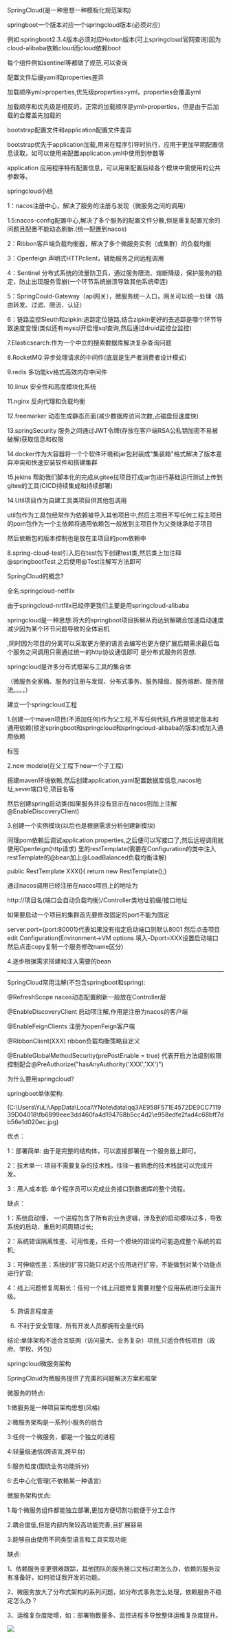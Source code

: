 SpringCloud(是一种思想一种模板化规范架构)

springboot一个版本对应一个springcloud版本(必须对应)

例如:springboot2.3.4版本必须对应Hoxton版本(可上springcloud官网查询)因为cloud-alibaba依赖cloud而cloud依赖boot

每个组件例如sentinel等都做了规范,可以查询

配置文件后缀yaml和properties差异

加载顺序yml>properties,优先级properties>yml，properties会覆盖yml

加载顺序和优先级是相反的，正常的加载顺序是yml>properties，但是由于后加载的会覆盖先加载的

bootstrap配置文件和application配置文件差异

bootstrap优先于application加载,用来在程序引导时执行，应用于更加早期配置信息读取，如可以使用来配置application.yml中使用到参数等

application 应用程序特有配置信息，可以用来配置后续各个模块中需使用的公共参数等。

springcloud小结

1：nacos注册中心，解决了服务的注册与发现（微服务之间的调用）

1.5:nacos-config配置中心,解决了多个服务的配置文件分散,但是重复配置冗余的问题且配置不能动态刷新.(统一配置到nacos)

2：Ribbon客戶端负载均衡器，解决了多个微服务实例（或集群）的负载均衡

3：Openfeign 声明式HTTPclient，辅助服务之间远程调用

4：Sentinel 分布式系统的流量防卫兵，通过服务限流、熔断降级，保护服务的稳定，防止出现服务雪崩(一个环节系统崩溃导致其他系统牵连)

5：SpringCould-Gateway（api网关），微服务统一入口，网关可以统一处理（路由转发、过滤、限流、认证）

6：链路监控Sleuth和zipkin:追踪定位链路,结合zipkin更好的去追踪是哪个环节导致速度变慢(类似还有mysql开启慢sql查询,然后通过druid监控台监控)

7.Elasticsearch:作为一个中立的搜索数据库解决复杂查询问题

8.RocketMQ:异步处理请求的中间件(底层是生产者消费者设计模式)

9.redis 多功能kv格式高效内存中间件

10.linux 安全性和高度模块化系统

11.nginx 反向代理和负载均衡

12.freemarker 动态生成静态页面(减少数据库访问次数,占磁盘但速度快)

13.springSecurity 服务之间通过JWT令牌(存放在客户端RSA公私钥加密不易被破解)获取信息和权限

14.docker作为大容器将一个个软件环境和jar包封装成"集装箱"格式解决了版本差异冲突和快速安装软件和搭建集群

15.jekins 帮助我们脚本化的完成从gitee拉项目打成jar包进行基础运行测试上传到gitee的工具(CICD持续集成和持续部署)

14.Util项目作为自建工具类项目供其他包调用

util包作为工具包经常作为<dependency>依赖被导入其他项目中,然后主项目不写任何工程主项目的pom包作为一个主依赖将通用依赖包一般放到主项目作为父类继承给子项目

然后依赖包的版本控制也是放在主项目的pom依赖中

8.spring-cloud-test引入后在test包下创建test类,然后类上加注释@springbootTest 之后使用@Test注解写方法即可

SpringCloud的概念?

全名:springcloud-netfilx

由于springcloud-nrtfilx已经停更我们主要是用springcloud-alibaba

springcloud是一种思想:将大的springboot项目拆解从而达到解耦合加速启动速度减少因为某个环节问题导致的全体宕机

,同时因为项目的分离可以采取更方便的语言去编写也更方便扩展后期需求最后每个服务之间调用只需通过统一的http协议通信即可 是分布式服务的思想.

springcloud是许多分布式框架与工具的集合体

（微服务全家桶、服务的注册与发现、分布式事务、服务降级、服务熔断、服务限流。。。。）

  

建立一个springcloud工程

1.创建一个maven项目(不添加任何)作为父工程,不写任何代码,作用是锁定版本和通用依赖(锁定springboot和springcloud和springcloud-alibaba的版本)或加入通用依赖

<dependencyManagement>标签

2.new modele(在父工程下new一个子工程)

搭建maven环境依赖,然后创建application,yaml配置数据库信息,nacos地址,sever端口号,项目名等

然后创建spring启动类(如果服务并没有显示在nacos则加上注解@EnableDiscoveryClient)

3.创建一个实例模块(以后也是根据需求分析创建新模块)

同理pom依赖后调试application.properties,之后便可以写接口了,然后远程调用就使用Openfeign(http请求) 里的restTemplate(需要在Configuration的类中注入restTemplate的@bean加上@LoadBalanced负载均衡注解)

public RestTemplate XXX(){ return new RestTemplate();}

通过nacos调用已经注册在nacos项目上的地址为

http://项目名(端口会自动负载均衡)/Controller类地址前缀/接口地址

如果要启动一个项目的集群首先要修改固定的port不能为固定

server.port={port:80001}代表如果没有指定启动端口则默认8001 然后点击项目edit Configuration(Environment->VM options 填入-Dport=XXX设置启动端口然后点击copy复制一个服务修改name区分)

4.逐步根据需求搭建和注入需要的bean

---------------------------------------------------------------------

SpringCloud常用注解(不包含springboot和spring):

@RefreshScope nacos动态配置刷新一般放在Controller层

@EnableDiscoveryClient 启动项注解,作用是注册为nacos的客户端

@EnableFeignClients 注册为openFeign客户端

@RibbonClient(XXX) ribbon负载均衡策略自定义

@EnableGlobalMethodSecurity(prePostEnable = true) 代表开启方法级别权限控制配合@PreAuthorize("hasAnyAuthority('XXX','XX')")

  

  

  

  

  

为什么要用springcloud?

springboot单体架构:

(C:\Users\YuLi\AppData\Local\YNote\data\qq3AE958F571E4572DE9CC711939D04018\fb6899eee3dd460fa4d194768b5cc4d2\e958edfe2fad4c68bff7db56e1d020ec.jpg)

优点：

1：部署简单: 由于是完整的结构体，可以直接部署在一个服务器上即可。

2：技术单一: 项目不需要复杂的技术栈，往往一套熟悉的技术栈就可以完成开发。

3：用人成本低: 单个程序员可以完成业务接口到数据库的整个流程。

缺点：

1：系统启动慢， 一个进程包含了所有的业务逻辑，涉及到的启动模块过多，导致系统的启动、重启时间周期过长;

2：系统错误隔离性差、可用性差，任何一个模块的错误均可能造成整个系统的宕机;

3：可伸缩性差：系统的扩容只能只对这个应用进行扩容，不能做到对某个功能点进行扩容;

4：线上问题修复周期长：任何一个线上问题修复需要对整个应用系统进行全面升级。

5. 跨语言程度差

6. 不利于安全管理，所有开发人员都拥有全量代码

结论:单体架构不适合互联网（访问量大、业务复杂）项目,只适合传统项目（政府、学校、外包）

springcloud微服务架构

SpringCloud为微服务提供了完美的问题解决方案和框架

微服务的特点:

1:微服务是一种项目架构思想(风格)

2:微服务架构是一系列小服务的组合

3:任何一个微服务，都是一个独立的进程

4:轻量级通信(跨语言,跨平台)

5:服务粒度(围绕业务功能拆分)

6:去中心化管理(不依赖某一种语言)

微服务架构优点:

1.每个微服务组件都能独立部署,更加方便切割功能便于分工合作

2.耦合度低,但是内部内聚较高功能完善,且扩展容易

3.能够自由使用不同类型语言和工具实现功能

缺点:

1、依赖服务变更很难跟踪，其他团队的服务接口文档过期怎么办，依赖的服务没有准备好，如何验证我开发的功能。

2、微服务放大了分布式架构的系列问题，如分布式事务怎么处理，依赖服务不稳定怎么办？

3、运维复杂度陡增，如：部署物数量多、监控进程多导致整体运维复杂度提升。

![](C:\Users\YuLi\AppData\Local\YNote\data\qq3AE958F571E4572DE9CC711939D04018\4ae2c806456649188c5a9123e5e1018f\76e6810cf2544d28a84b376c7cbdc3ee.jpg)